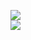 [![](https://img.shields.io/badge/Made%20With-Github%20Spray-lightgrey.svg?style=for-the-badge&logo=github)](https://github.com/Annihil/github-spray#23178)  
[![](https://i.imgur.com/2DrTn0Z.gif)](https://github.com/Annihil/github-spray)
